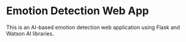 # Emotion Detection Web App
This is an AI-based emotion detection web application using Flask and Watson AI libraries.
